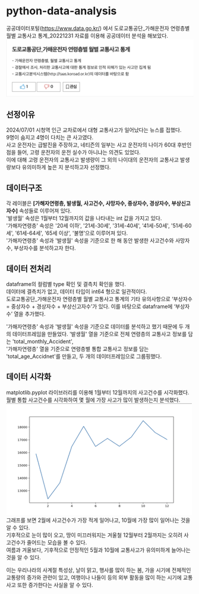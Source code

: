 # python-data-analysis
공공데이터포털(https://www.data.go.kr/) 에서 도로교통공단_가해운전자 연령층별 월별 교통사고 통계_20221231 자료를 이용해 공공데이터 분석을 해보았다.  
![poster](./image-csv.png)

## 선정이유
2024/07/01 시청역 인근 교차로에서 대형 교통사고가 일어났다는 뉴스를 접했다.  
9명이 숨지고 4명이 다치는 큰 사고였다.  
사고 운전자는 급발진을 주장하고, 네티즌의 일부는 사고 운전자의 나이가 60대 후반인 점을 들어, 고령 운전자의 운전 실수가 아니냐는 의견도 있었다.  
이에 대해 고령 운전자의 교통사고 발생량이 그 외의 나이대의 운전자의 교통사고 발생량보다 유의미하게 높은 지 분석하고자 선정했다.

## 데이터구조
각 레이블은 **[가해자연령층, 발생월, 사고건수, 사망자수, 중상자수, 경상자수, 부상신고자수]** 속성들로 이루어져 있다.  
'발생월' 속성은 1월부터 12월까지의 값을 나타내는 int 값을 가지고 있다.  
'가해자연령층' 속성은 '20세 이하', '21세-30세', '31세-40세', '41세-50세', '51세-60세', '61세-64세', '65세 이상', '불명'으로 이루어져 있다.  
'가해자연령층' 속성과 '발생월' 속성을 기준으로 한 해 동안 발생한 사고건수와 사망자수, 부상자수를 분석하고자 한다.

## 데이터 전처리
dataframe의 컬럼별 type 확인 및 결측치 확인을 했다.  
데이터에 결측치가 없고, 데이터 타입이 int64 형으로 일관적이다.  
도로교통공단_가해운전자 연령층별 월별 교통사고 통계의 기타 유의사항으로 ‘부상자수 = 중상자수 + 경상자수 + 부상신고자수’가 있다. 이를 바탕으로 dataframe에 ‘부상자수’ 열을 추가했다.  

'가해자연령층' 속성과 '발생월' 속성을 기준으로 데이터를 분석하고 했기 때문에 두 개의 데이터프레임을 만들었다.
'발생월' 열을 기준으로 전체 연령층의 교통사고 정보를 담는 'total_monthly_Accident',  
'가해자연령층' 열을 기준으로 연령층별 통합 교통사고 정보를 담는 'total_age_Accidnet'를 만들고, 두 개의 데이터프레임으로 그룹핑했다.

## 데이터 시각화
matplotlib.pyplot 라이브러리를 이용해 1월부터 12월까지의 사고건수를 시각화했다.  
월별 통합 사고건수를 시각화하여 몇 월에 가장 사고가 많이 발생하는지 분석했다.  
<img src="/image-graph.png" width="500" height="300">  
그래프를 보면 2월에 사고건수가 가장 적게 일어나고, 10월에 가장 많이 일어나는 것을 알 수 있다.  
기후적으로 눈이 많이 오고, 땅이 미끄러워지는 겨울철 12월부터 2월까지는 오히려 사고건수가 줄어드는 모습을 볼 수 있다.  
여름과 겨울보다, 기후적으로 안정적인 5월과 10월에 교통사고가 유의미하게 늘어나는 것을 알 수 있다.  
  
이는 우리나라의 사계절 특성상, 날이 맑고, 행사를 많이 하는 봄, 가을 시기에 전체적인 교통량의 증가와 관련이 있고, 여행이나 나들이 등의 외부 활동을 많이 하는 시기에 교통사고 또한 증가한다는 사실을 알 수 있다.  
  

